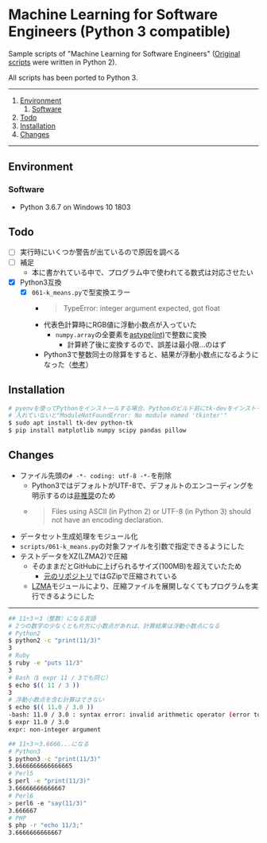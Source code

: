 # Machine Learning for Software Engineers (Python 3 compatible)

Sample scripts of "Machine Learning for Software Engineers" ([Original scripts][orig] were written in Python 2).

All scripts has been ported to Python 3.

---

1. [Environment](#environment)
    1. [Software](#software)
1. [Todo](#todo)
1. [Installation](#installation)
1. [Changes](#changes)

---

## Environment

### Software

- Python 3.6.7 on Windows 10 1803

## Todo

- [ ] 実行時にいくつか警告が出ているので原因を調べる
- [ ] 補足
    - 本に書かれている中で、プログラム中で使われてる数式は対応させたい
- [x] Python3互換
    - [x] `061-k_means.py`で型変換エラー
        - > TypeError: integer argument expected, got float
        - 代表色計算時にRGB値に浮動小数点が入っていた
            - `numpy.array`の全要素を[astype(int)][astype]で整数に変換
                - 計算終了後に変換するので、誤差は最小限…のはず
        - Python3で整数同士の除算をすると、結果が浮動小数点になるようになった（[参考][py3div]）

## Installation

```bash
# pyenvを使ってPythonをインストールする場合、Pythonのビルド前にtk-devをインストールする必要がある（python-tkは不要）
# 入れていないと"ModuleNotFoundError: No module named 'tkinter'"
$ sudo apt install tk-dev python-tk
$ pip install matplotlib numpy scipy pandas pillow
```

## Changes

- ファイル先頭の`# -*- coding: utf-8 -*-`を削除
    - Python3ではデフォルトがUTF-8で、デフォルトのエンコーディングを明示するのは[非推奨][pep822]のため
    - > Files using ASCII (in Python 2) or UTF-8 (in Python 3) should not have an encoding declaration.
- データセット生成処理をモジュール化
- `scripts/061-k_means.py`の対象ファイルを引数で指定できるようにした
- テストデータをXZ(LZMA2)で圧縮
    - そのままだとGitHubに上げられるサイズ(100MB)を超えていたため
        - [元のリポジトリ][orig]ではGZipで圧縮されている
    - [LZMA][pylzma]モジュールにより、圧縮ファイルを展開しなくてもプログラムを実行できるようにした

---

```bash
## 11÷3＝3（整数）になる言語
# 2つの数字の少なくとも片方に小数点があれば、計算結果は浮動小数点になる
# Python2
$ python2 -c "print(11/3)"
3
# Ruby
$ ruby -e "puts 11/3"
3
# Bash（$ expr 11 / 3でも同じ）
$ echo $(( 11 / 3 ))
3
# 浮動小数点を含む計算はできない
$ echo $(( 11.0 / 3.0 ))
-bash: 11.0 / 3.0 : syntax error: invalid arithmetic operator (error token is ".0 / 3.0 ")
$ expr 11.0 / 3.0
expr: non-integer argument

## 11÷3＝3.6666...になる
# Python3
$ python3 -c "print(11/3)"
3.6666666666666665
# Perl5
$ perl -e "print(11/3)"
3.66666666666667
# Perl6
> perl6 -e "say(11/3)"
3.666667
# PHP
$ php -r "echo 11/3;"
3.6666666666667
```

[orig]: https://github.com/enakai00/ml4se
[py3div]: https://docs.python.org/3/howto/pyporting.html#division
[astype]: https://docs.scipy.org/doc/numpy-1.14.0/reference/generated/numpy.ndarray.astype.html
[pylzma]: https://docs.python.org/3/library/lzma.html
[pep822]: https://www.python.org/dev/peps/pep-0008/#source-file-encoding
